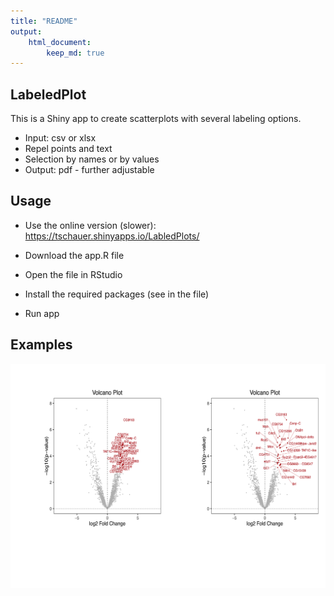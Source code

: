 ```yaml
---
title: "README"
output: 
    html_document:
        keep_md: true
---
```





## LabeledPlot

This is a Shiny app to create scatterplots with several labeling options.

* Input: csv or xlsx
* Repel points and text
* Selection by names or by values
* Output: pdf - further adjustable


## Usage

* Use the online version (slower): https://tschauer.shinyapps.io/LabledPlots/

* Download the app.R file
* Open the file in RStudio
* Install the required packages (see in the file)
* Run app

## Examples



<img src="README_files/figure-html/unnamed-chunk-1-1.png" style="display: block; margin: auto auto auto 0;" />



